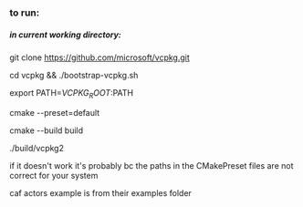 ### to run:

##### in current working directory:

git clone https://github.com/microsoft/vcpkg.git

cd vcpkg && ./bootstrap-vcpkg.sh

export PATH=$VCPKG_ROOT:$PATH

cmake --preset=default

cmake --build build

./build/vcpkg2

if it doesn't work it's probably bc the paths in the CMakePreset files are not correct for your system

caf actors example is from their examples folder
